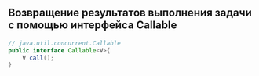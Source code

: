 ## Возвращение результатов выполнения задачи с помощью интерфейса Callable

```java
// java.util.concurrent.Callable
public interface Callable<V>{
    V call();
}
```
